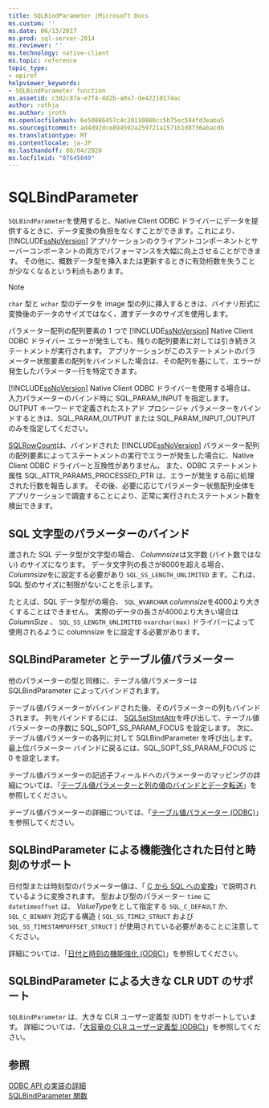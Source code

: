 ```yaml
---
title: SQLBindParameter |Microsoft Docs
ms.custom: ''
ms.date: 06/13/2017
ms.prod: sql-server-2014
ms.reviewer: ''
ms.technology: native-client
ms.topic: reference
topic_type:
- apiref
helpviewer_keywords:
- SQLBindParameter function
ms.assetid: c302c87a-e7f4-4d2b-a0a7-de42210174ac
author: rothja
ms.author: jroth
ms.openlocfilehash: 6e50886457c4c20110880cc5b75ec594fd3eaba5
ms.sourcegitcommit: ad4d92dce894592a259721a1571b1d8736abacdb
ms.translationtype: MT
ms.contentlocale: ja-JP
ms.lasthandoff: 08/04/2020
ms.locfileid: "87645040"
---
```

# <a name="sqlbindparameter"></a>SQLBindParameter
  `SQLBindParameter`を使用すると、Native Client ODBC ドライバーにデータを提供するときに、データ変換の負担をなくすことができます。これにより、 [!INCLUDE[ssNoVersion](../../includes/ssnoversion-md.md)] アプリケーションのクライアントコンポーネントとサーバーコンポーネントの両方でパフォーマンスを大幅に向上させることができます。 その他に、概数データ型を挿入または更新するときに有効桁数を失うことが少なくなるという利点もあります。  
  
> [!NOTE]  
>  `char` 型と `wchar` 型のデータを image 型の列に挿入するときは、バイナリ形式に変換後のデータのサイズではなく、渡すデータのサイズを使用します。  
  
 パラメーター配列の配列要素の 1 つで [!INCLUDE[ssNoVersion](../../includes/ssnoversion-md.md)] Native Client ODBC ドライバー エラーが発生しても、残りの配列要素に対しては引き続きステートメントが実行されます。 アプリケーションがこのステートメントのパラメーター状態要素の配列をバインドした場合は、その配列を基にして、エラーが発生したパラメーター行を特定できます。  
  
 [!INCLUDE[ssNoVersion](../../includes/ssnoversion-md.md)] Native Client ODBC ドライバーを使用する場合は、入力パラメーターのバインド時に SQL_PARAM_INPUT を指定します。 OUTPUT キーワードで定義されたストアド プロシージャ パラメーターをバインドするときは、SQL_PARAM_OUTPUT または SQL_PARAM_INPUT_OUTPUT のみを指定してください。  
  
 [SQLRowCount](sqlrowcount.md)は、バインドされた [!INCLUDE[ssNoVersion](../../includes/ssnoversion-md.md)] パラメーター配列の配列要素によってステートメントの実行でエラーが発生した場合に、Native Client ODBC ドライバーと互換性がありません。 また、ODBC ステートメント属性 SQL_ATTR_PARAMS_PROCESSED_PTR は、エラーが発生する前に処理された行数を報告します。 その後、必要に応じてパラメーター状態配列全体をアプリケーションで調査することにより、正常に実行されたステートメント数を検出できます。  
  
## <a name="binding-parameters-for-sql-character-types"></a>SQL 文字型のパラメーターのバインド  
 渡された SQL データ型が文字型の場合、 *Columnsize*は文字数 (バイト数ではない) のサイズになります。 データ文字列の長さが8000を超える場合、 *Columnsize*をに設定する必要があり `SQL_SS_LENGTH_UNLIMITED` ます。これは、SQL 型のサイズに制限がないことを示します。  
  
 たとえば、SQL データ型がの場合、 `SQL_WVARCHAR` *columnsize*を4000より大きくすることはできません。 実際のデータの長さが4000より大きい場合は*ColumnSize* 、 `SQL_SS_LENGTH_UNLIMITED` `nvarchar(max)` ドライバーによって使用されるように columnsize をに設定する必要があります。  
  
## <a name="sqlbindparameter-and-table-valued-parameters"></a>SQLBindParameter とテーブル値パラメーター  
 他のパラメーターの型と同様に、テーブル値パラメーターは SQLBindParameter によってバインドされます。  
  
 テーブル値パラメーターがバインドされた後、そのパラメーターの列もバインドされます。 列をバインドするには、 [SQLSetStmtAttr](sqlsetstmtattr.md)を呼び出して、テーブル値パラメーターの序数に SQL_SOPT_SS_PARAM_FOCUS を設定します。 次に、テーブル値パラメーターの各列に対して SQLBindParameter を呼び出します。 最上位パラメーター バインドに戻るには、SQL_SOPT_SS_PARAM_FOCUS に 0 を設定します。  
  
 テーブル値パラメーターの記述子フィールドへのパラメーターのマッピングの詳細については、「[テーブル値パラメーターと列の値のバインドとデータ転送](../native-client-odbc-table-valued-parameters/binding-and-data-transfer-of-table-valued-parameters-and-column-values.md)」を参照してください。  
  
 テーブル値パラメーターの詳細については、「[テーブル値パラメーター &#40;ODBC&#41;](../native-client-odbc-table-valued-parameters/table-valued-parameters-odbc.md)」を参照してください。  
  
## <a name="sqlbindparameter-support-for-enhanced-date-and-time-features"></a>SQLBindParameter による機能強化された日付と時刻のサポート  
 日付型または時刻型のパラメーター値は、「 [C から SQL への変換](../native-client-odbc-date-time/datetime-data-type-conversions-from-c-to-sql.md)」で説明されているように変換されます。 型および型のパラメーター `time` に `datetimeoffset` は、 *ValueType*をとして指定する `SQL_C_DEFAULT` か、 `SQL_C_BINARY` 対応する構造 ( `SQL_SS_TIME2_STRUCT` および `SQL_SS_TIMESTAMPOFFSET_STRUCT` ) が使用されている必要があることに注意してください。  
  
 詳細については、「[日付と時刻の機能強化 &#40;ODBC&#41;](../native-client-odbc-date-time/date-and-time-improvements-odbc.md)」を参照してください。  
  
## <a name="sqlbindparameter-support-for-large-clr-udts"></a>SQLBindParameter による大きな CLR UDT のサポート  
 `SQLBindParameter` は、大きな CLR ユーザー定義型 (UDT) をサポートしています。 詳細については、「[大容量の CLR ユーザー定義型 &#40;ODBC&#41;](../native-client/odbc/large-clr-user-defined-types-odbc.md)」を参照してください。  
  
## <a name="see-also"></a>参照  
 [ODBC API の実装の詳細](odbc-api-implementation-details.md)   
 [SQLBindParameter 関数](https://go.microsoft.com/fwlink/?LinkId=59328)  
  
  
